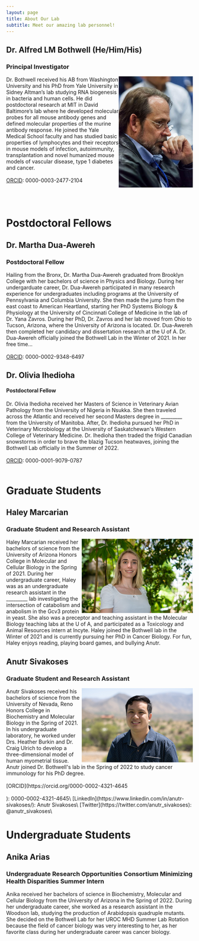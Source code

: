 ```yaml
---
layout: page
title: About Our Lab
subtitle: Meet our amazing lab personnel!
---
```



## Dr. Alfred LM Bothwell (He/Him/His)
### Principal Investigator
<img src="/assets/img/bothwell.jpg" align = right height = "300" style = "padding: 10 px" /> Dr. Bothwell received his AB from Washington University and his PhD from Yale University in Sidney Altman’s lab studying RNA biogenesis in bacteria and human cells.  He did postdoctoral research at MIT in David Baltimore’s lab where he developed molecular probes for all mouse antibody genes and defined molecular properties of the murine antibody response.  He joined the Yale Medical School faculty and has studied basic properties of lymphocytes and their receptors in mouse models of infection, autoimmunity, transplantation and novel humanized mouse models of vascular disease, type 1 diabetes and cancer.<br/><br/>
[ORCID](https://orcid.org/0000-0003-2477-2104): 0000-0003-2477-2104
<br/><br/>
<br/><br/>

# Postdoctoral Fellows
## Dr. Martha Dua-Awereh
### Postdoctoral Fellow
Hailing from the Bronx, Dr. Martha Dua-Awereh graduated from Brooklyn College with her bachelors of science in Physics and Biology. During her undergarduate career, Dr. Dua-Awereh participated in many research experience for undergraduates including programs at the University of Pennsylvania and Columbia University. She then made the jump from the east coast to American Heartland, starting her PhD Systems Biology & Physiology at the University of Cincinnati College of Medicine in the lab of Dr. Yana Zavros. During her PhD, Dr. Zavros and her lab moved from Ohio to Tucson, Arizona, where the University of Arizona is located. Dr. Dua-Awereh then completed her candidacy and dissertation research at the U of A. Dr. Dua-Awereh officially joined the Bothwell Lab in the Winter of 2021. In her free time... <br/><br/>
[ORCID](https://orcid.org/0000-0002-9348-6497): 0000-0002-9348-6497

## Dr. Olivia Ihedioha
#### Postdoctoral Fellow
Dr. Olivia Ihedioha received her Masters of Science in Veterinary Avian Pathology from the University of Nigeria in Nsukka. She then traveled across the Atlantic and received her second Masters degree in _________ from the University of Manitoba. After, Dr. Ihedioha pursued her PhD in Veterinary Microbiology at the University of Saskatchewan's Western College of Veterinary Medicine. Dr. Ihedioha then traded the frigid Canadian snowstorms in order to brave the blazig Tucson heatwaves, joining the Bothwell Lab officially in the Summer of 2022. <br/><br/>
[ORCID](https://orcid.org/0000-0001-9079-0787): 0000-0001-9079-0787
<br/><br/>
# Graduate Students
## Haley Marcarian
### Graduate Student and Research Assistant
<img src="/assets/img/haley-marcarian-headshot.jpg" align = right height = 200/>
Haley Marcarian received her bachelors of science from the University of Arizona Honors College in Molecular and Cellular Biology in the Spring of 2021. During her undergraduate career, Haley was as an undergraduate research assistant in the _________ lab investigating the intersection of catabolism and anabolism in the Gcv3 protein in yeast. She also was a preceptor and teaching assistant in the Molecular Biology teaching labs at the U of A, and participated as a Toxicology and Animal Resources intern at Incyte. Haley joined the Bothwell lab in the Winter of 2021 and is currently pursuing her PhD in Cancer Biology. For fun, Haley enjoys reading,   playing board games, and bullying Anutr. 

## Anutr Sivakoses
### Graduate Student and Research Assistant
<img src="/assets/img/anutr-sivakoses-headshot.jpg" align = right height = 200/>
Anutr Sivakoses received his bachelors of science from the University of Nevada, Reno Honors College in Biochemistry and Molecular Biology in the Spring of 2021. In his undergraduate laboratory, he worked under Drs. Heather Burkin and Dr. Craig Ulrich to develop a three-dimensional model of human myometrial tissue. Anutr joined Dr. Bothwell's lab in the Spring of 2022 to study cancer immunology for his PhD degree. <br/><br/>
[ORCID](https://orcid.org/0000-0002-4321-4645 <br/><br/>): 0000-0002-4321-4645\
[LinkedIn](https://www.linkedin.com/in/anutr-sivakoses/): Anutr Sivakoses\
[Twitter](https://twitter.com/anutr_sivakoses): @anutr_sivakoses\

# Undergraduate Students
## Anika Arias
### Undergraduate Research Opportunities Consortium Minimizing Health Disparities Summer Intern
Anika received her bachelors of science in Biochemistry, Molecular and Cellular Biology from the University of Arizona in the Spring of 2022. During her undergraduate career, she worked as a research assistant in the Woodson lab, studying the production of Arabidopsis quadruple mutants. She decided on the Bothwell Lab for her UROC MHD Summer Lab Rotation because the field of cancer biology was very interesting to her, as her favorite class during her undergraduate career was cancer biology.
